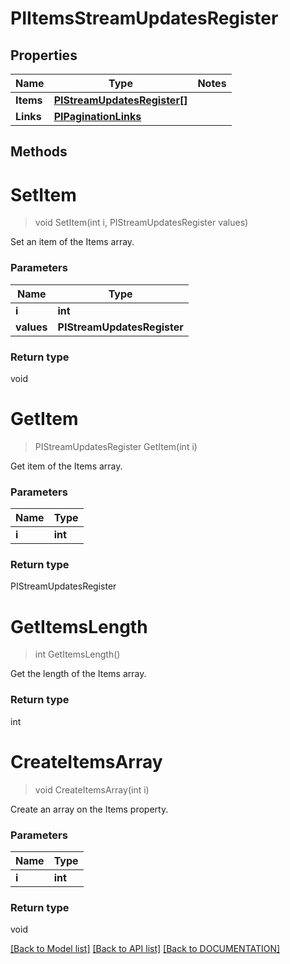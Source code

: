 # PIItemsStreamUpdatesRegister

## Properties
Name | Type | Notes
------------ | ------------- | -------------
**Items** | **[**PIStreamUpdatesRegister[]**](../Model/PIStreamUpdatesRegister.md)**
**Links** | **[**PIPaginationLinks**](../Model/PIPaginationLinks.md)**

## Methods

# **SetItem**
> void SetItem(int i, PIStreamUpdatesRegister values)

Set an item of the Items array.

### Parameters

Name | Type
------------- | -------------
 **i** | **int**
 **values** | **PIStreamUpdatesRegister**

### Return type

void


# **GetItem**
> PIStreamUpdatesRegister GetItem(int i)

Get item of the Items array.

### Parameters

Name | Type
------------- | -------------
 **i** | **int**

### Return type

PIStreamUpdatesRegister


# **GetItemsLength**
> int GetItemsLength()

Get the length of the Items array.


### Return type

int


# **CreateItemsArray**
> void CreateItemsArray(int i)

Create an array on the Items property.

### Parameters

Name | Type
------------- | -------------
 **i** | **int**

### Return type

void

[[Back to Model list]](../../DOCUMENTATION.md#documentation-for-models) [[Back to API list]](../../DOCUMENTATION.md#documentation-for-api-endpoints) [[Back to DOCUMENTATION]](../../DOCUMENTATION.md)
